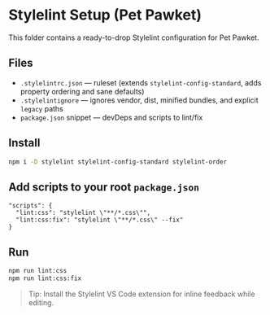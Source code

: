 # Stylelint Setup (Pet Pawket)

This folder contains a ready-to-drop Stylelint configuration for Pet Pawket.

## Files
- `.stylelintrc.json` — ruleset (extends `stylelint-config-standard`, adds property ordering and sane defaults)
- `.stylelintignore` — ignores vendor, dist, minified bundles, and explicit `legacy` paths
- `package.json` snippet — devDeps and scripts to lint/fix

## Install
```bash
npm i -D stylelint stylelint-config-standard stylelint-order
```

## Add scripts to your root `package.json`
```jsonc
"scripts": {
  "lint:css": "stylelint \"**/*.css\"",
  "lint:css:fix": "stylelint \"**/*.css\" --fix"
}
```

## Run
```bash
npm run lint:css
npm run lint:css:fix
```

> Tip: Install the Stylelint VS Code extension for inline feedback while editing.